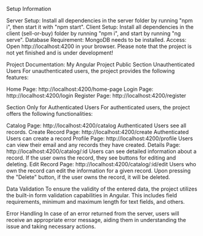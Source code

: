 Setup Information

Server Setup: Install all dependencies in the server folder by running "npm i", then start it with "npm start".
Client Setup: Install all dependencies in the client (sell-or-buy) folder by running "npm i", and start by running "ng serve".
Database Requirement: MongoDB needs to be installed.
Access: Open http://localhost:4200 in your browser.
Please note that the project is not yet finished and is under development!

Project Documentation: My Angular Project
Public Section
Unauthenticated Users
For unauthenticated users, the project provides the following features:

Home Page: http://localhost:4200/home-page
Login Page: http://localhost:4200/login
Register Page: http://localhost:4200/register

Section Only for Authenticated Users
For authenticated users, the project offers the following functionalities:

Catalog Page: http://localhost:4200/catalog
Authenticated Users see all records.
Create Record Page: http://localhost:4200/create
Authenticated Users can create a record
Profile Page: http://localhost:4200/profile
Users can view their email and any records they have created.
Details Page: http://localhost:4200/catalog/:id
Users can see detailed information about a record.
If the user owns the record, they see buttons for editing and deleting.
Edit Record Page: http://localhost:4200/catalog/:id/edit
Users who own the record can edit the information for a given record.
Upon pressing the "Delete" button, if the user owns the record, it will be deleted.

Data Validation
To ensure the validity of the entered data, the project utilizes the built-in form validation capabilities in Angular. This includes field requirements, minimum and maximum length for text fields, and others.

Error Handling
In case of an error returned from the server, users will receive an appropriate error message, aiding them in understanding the issue and taking necessary actions.
